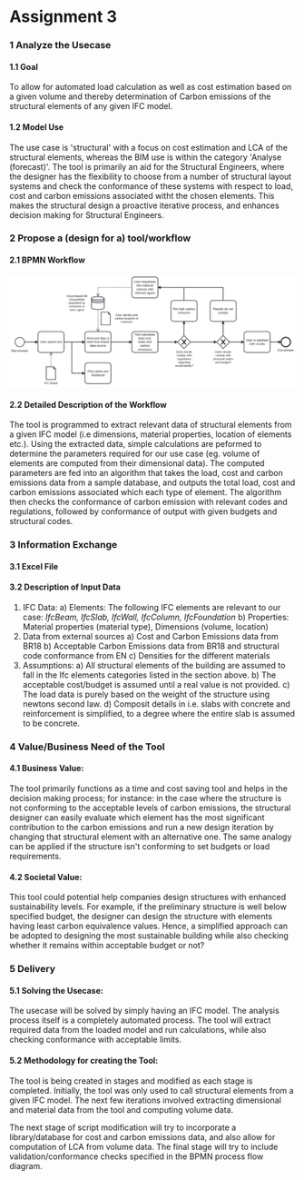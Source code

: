 # Assignment 3
### 1 Analyze the Usecase
#### 1.1 Goal
To allow for automated load calculation as well as cost estimation based on a given volume and thereby determination of Carbon emissions of the structural elements of any given IFC model.  

#### 1.2 Model Use
The use case is 'structural' with a focus on cost estimation and LCA of the structural elements, whereas the BIM use is within the category 'Analyse (forecast)'. The tool is primarily an aid for the Structural Engineers, where the designer has the flexibility to choose from a number of structural layout systems and check the conformance of these systems with respect to load, cost and carbon emissions associated witht the chosen elements. This makes the structural design a proactive iterative process, and enhances decision making for Structural Engineers.


### 2 Propose a (design for a) tool/workflow
#### 2.1 BPMN Workflow
<img src=" img/proposed_use_case.svg ">

#### 2.2 Detailed Description of the Workflow
The tool is programmed to extract relevant data of structural elements from a given IFC model (i.e dimensions, material properties, location of elements etc.). Using the extracted data, simple calculations are peformed to determine the parameters required for our use case (eg. volume of elements are computed from their dimensional data). The computed parameters are fed into an algorithm that takes the load, cost and carbon emissions data from a sample database, and outputs the total load, cost and carbon emissions associated which each type of element. The algorithm then checks the conformance of carbon emission with relevant codes and regulations, followed by conformance of output with given budgets and structural codes.

### 3 Information Exchange 
#### 3.1 Excel File 
#### 3.2 Description of Input Data 
1. IFC Data:
  a) Elements: The following IFC elements are relevant to our case: *IfcBeam, IfcSlab, IfcWall, IfcColumn, IfcFoundation*
  b) Properties: Material properties (material type), Dimensions (volume, location)
2. Data from external sources
  a) Cost and Carbon Emissions data from BR18
  b) Acceptable Carbon Emissions data from BR18 and structural code conformance from EN
  c) Densities for the different materials
3. Assumptions:
  a) All structural elements of the building are assumed to fall in the Ifc elements categories  listed in the section above. 
  b) The acceptable cost/budget is assumed until a real value is not provided.
  c) The load data is purely based on the weight of the structure using newtons second law.
  d) Composit details in i.e. slabs with concrete and reinforcement is simplified, to a degree where the entire slab is assumed to be concrete.

### 4 Value/Business Need of the Tool
#### 4.1 Business Value: 
The tool primarily functions as a time and cost saving tool and helps in the decision making process; for instance: in the case where the structure is not conforming to the acceptable levels of carbon emissions, the structural designer can easily evaluate which element has the most significant contribution to the carbon emissions and run a new design iteration by changing that structural element with an alternative one. The same analogy can be applied if the structure isn't conforming to set budgets or load requirements.

#### 4.2 Societal Value: 
This tool could potential help companies design structures with enhanced sustainability levels. For example, if the preliminary structure is well below specified budget, the designer can design the structure with elements having least carbon equivalence values. Hence, a simplified approach can be adopted to designing the most sustainable building while also checking whether it remains within acceptable budget or not? 

### 5 Delivery 
#### 5.1 Solving the Usecase: 
The usecase will be solved by simply having an IFC model. The analysis process itself is a completely automated process. The tool will extract required data from the loaded model and run calculations, while also checking conformance with acceptable limits.

#### 5.2 Methodology for creating the Tool: 
The tool is being created in stages and modified as each stage is completed. Initially, the tool was only used to call structural elements from a given IFC model. The next few iterations involved extracting dimensional and material data from the tool and computing volume data.

The next stage of script modification will try to incorporate a library/database for cost and carbon emissions data, and also allow for computation of LCA from volume data. The final stage will try to include validation/conformance checks specified in the BPMN process flow diagram.


